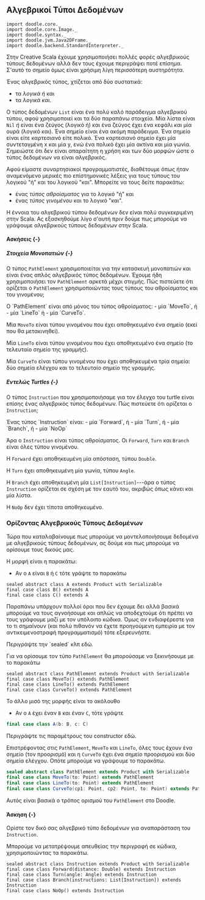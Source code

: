 ## Αλγεβρικοί Τύποι Δεδομένων

```tut:invisible
import doodle.core._
import doodle.core.Image._
import doodle.syntax._
import doodle.jvm.Java2DFrame._
import doodle.backend.StandardInterpreter._
```

Στην Creative Scala έχουμε χρησιμοποιήσει πολλές φορές αλγεβρικούς τύπους δεδομένων
αλλά δεν τους έχουμε περιγράψει ποτέ επίσημα.
Σ'αυτό το σημείο όμως είναι χρήσιμη λίγη περισσότερη αυστηρότητα.

Ένας αλγεβρικός τύπος, χτίζεται από δύο συστατικά:
- τα *λογικά ή* και
- τα *λογικά και*.

Ο τύπος δεδομένων `List` είναι ένα πολύ καλό παράδειγμα αλγεβρικού τύπου, αφού χρησιμοποιεί και τα δύο παραπάνω στοιχεία.
Μία λίστα είναι `Nil` *ή* είναι ένα ζεύγος (λογικό ή) και ένα ζεύγος έχει ένα κεφάλι *και* μία ουρά (λογικό και).
Ένα σημείο είναι ένα ακόμη παράδειγμα. Ένα σημείο είναι είτε καρτεσιανό είτε πολικό.
Ένα καρτεσιανό σημείο έχει μία συντεταγμένη x και μία y, ενώ ένα πολικό έχει μία ακτίνα και μία γωνία.
Σημειώστε ότι δεν είναι απαραίτητη η χρήση και των δύο μορφών ώστε ο τύπος δεδομένων να είναι αλγεβρικός.

Αφού είμαστε συναρτησιακοί προγραμματιστές, διαθέτουμε όπως ήταν αναμενόμενο μερικές πιο επίστημονικές λέξεις για τους τύπους του λογικού "ή" και του λογικού "και".
Μπορείτε να τους δείτε παρακάτω:
- ένας *τύπος αθροίσματος* για το λογικό "ή" και
- ένας *τύπος γινομένου* και το λογικό "και".

Η έννοια του αλγεβρικού τύπου δεδομένων δεν είναι πολύ συγκεκριμένη στην Scala.
Ας εξασκηθούμε λίγο σ'αυτή πριν δούμε πως μπορούμε να γράψουμε αλγεβρικούς τύπους δεδομένων στην Scala.

#### Ασκήσεις {-}

##### Στοιχεία Μονοπατιών {-}

Ο τύπος `PathElement` χρησιμοποιείται για την κατασκευή μονοπατιών και είναι ένας απλός αλγεβρικός τύπος δεδομένων.
Έχουμε ήδη χρησιμοποιήσει τον `PathElement` αρκετά μέχρι στιγμής.
Πώς πιστεύετε ότι ορίζεται ο `PathElement` χρησιμοποιώντας τους τύπους του αθροίσματος και του γινομένου;

<div class="solution">
Ο `PathElement` είναι από μόνος του τύπος αθροίσματος:
- μία `MoveTo`, ή
- μία `LineTo` ή
- μία `CurveTo`.

Μία `MoveTo` είναι τύπου γινομένου που έχει αποθηκευμένο ένα σημείο (εκεί που θα μετακινηθεί).

Μία `LineTo` είναι τύπου γινομένου που έχει αποθηκευμένο ένα σημείο (το τελευταίο σημείο της γραμμής).

Μία `CurveTo` είναι τύπου γινομένου που έχει αποθηκευμένα τρία σημεία: δύο σημεία ελέγχου και το τελευταίο σημείο της γραμμής.
</div>

##### Εντελώς Turtles {-}

Ο τύπος `Instruction` που χρησιμοποιήσαμε για τον έλεγχο του turtle είναι επίσης ένας αλγεβρικός τύπος δεδομένων.
Πώς πιστεύετε ότι ορίζεται ο `Instruction`;

<div class="solution">
Ένας τύπος `Instruction` είναι:
- μία `Forward`, ή
- μία `Turn`, ή
- μία `Branch`, ή
- μία `NoOp`

Άρα ο `Instruction` είναι τύπος αθροίσματος. Οι `Forward`, `Turn` και `Branch` είναι όλες τύπου γινομένου.

Η `Forward` έχει αποθηκευμένη μία απόσταση, τύπου `Double`.

Η `Turn` έχει αποθηκευμένη μία γωνία, τύπου `Angle`.

Η `Branch` έχει αποθηκευμένη μία `List[Instruction]`---άρα ο τύπος `Instruction` ορίζεται σε σχέση με τον εαυτό του, ακριβώς όπως κάνει και μία λίστα.

Η `NoOp` δεν έχει τίποτα αποθηκευμένο.
</div>


### Ορίζοντας Αλγεβρικούς Τύπους Δεδομένων

Τώρα που καταλαβαίνουμε πως μπορούμε να μοντελοποιήσουμε δεδομένα με αλγεβρικούς τύπους δεδομένων, ας δούμε και πως μπορούμε να ορίσουμε τους δικούς μας.

Η μορφή είναι η παρακάτω:

- Αν ο `A` είναι `B` ή `C` τότε γράψτε το παρακάτω

```tut:book
sealed abstract class A extends Product with Serializable
final case class B() extends A
final case class C() extends A
```

Παραπάνω υπάρχουν πολλοί όροι που δεν έχουμε δει αλλά βασικά μπορούμε να τους αγνοήσουμε και απλώς να αποδεχτούμε ότι πρέπει να τους γράφουμε μαζί με τον υπόλοιπο κώδικα. Όμως αν ενδιαφέρεστε για το τι σημαίνουν (και πολύ πιθανόν να έχετε προηγούμενη εμπειρία με τον αντικειμενοστραφή προγραμματισμό) τότε εξερευνήστε.

<div class="info-warning">
Περιγράψτε την `sealed` κλπ εδώ.
</div>

Για να ορίσουμε τον τύπο `PathElement` θα μπορούσαμε να ξεκινήσουμε με το παρακάτω

```tut:book
sealed abstract class PathElement extends Product with Serializable
final case class MoveTo() extends PathElement
final case class LineTo() extends PathElement
final case class CurveTo() extends PathElement
```

Το άλλο μισό της μορφής είναι το ακόλουθο

- Αν ο `A` έχει έναν `B` και έναν `C`, τότε γράψτε

```scala
final case class A(b: B, c: C)
```

<div class="info-warning">
Περιγράψτε τις παραμέτρους του constructor εδώ.
</div>

Επιστρέφοντας στις `PathElement`, `MoveTo` και `LineTo`, όλες τους έχουν ένα σημείο (τον προορισμό) και η `CurveTo` έχει ένα σημείο προορισμού και δύο σημεία ελέγχου. Οπότε μπορούμε να γράψουμε το παρακάτω.

```scala
sealed abstract class PathElement extends Product with Serializable
final case class MoveTo(to: Point) extends PathElement
final case class LineTo(to: Point) extends PathElement
final case class CurveTo(cp1: Point, cp2: Point, to: Point) extends PathElement
```

Αυτός είναι βασικά ο τρόπος ορισμού του `PathElement` στο Doodle.

#### Άσκηση {-}

Ορίστε τον δικό σας αλγεβρικό τύπο δεδομένων για αναπαράσταση του `Instruction`.

<div class="solution">
Μπορούμε να μετατρέψουμε απευθείας την περιγραφή σε κώδικα, χρησιμοποιώντας τα παρακάτω.

```tut:book
sealed abstract class Instruction extends Product with Serializable
final case class Forward(distance: Double) extends Instruction
final case class Turn(angle: Angle) extends Instruction
final case class Branch(instructions: List[Instruction]) extends Instruction
final case class NoOp() extends Instruction
```
</div>

